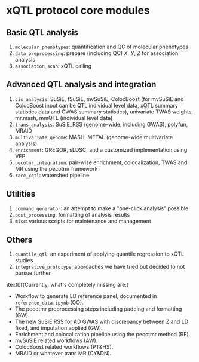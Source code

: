 # xQTL protocol core modules

## Basic QTL analysis

1. `molecular_phenotypes`: quantification and QC of molecular phenotypes
2. `data_preprocessing`: prepare (including QC) $X$, $Y$, $Z$ for association analysis
3. `association_scan`: xQTL calling

## Advanced QTL analysis and integration

1. `cis_analysis`: SuSiE, fSuSiE, mvSuSiE, ColocBoost (for mvSuSiE and ColocBoost input can be QTL individual level data, xQTL summary statistics data and GWAS summary statistics), univariate TWAS weights, mr.mash, mmQTL (individual level data)
2. `trans_analysis`: SuSiE_RSS (genome-wide, including GWAS), polyfun, MRAID
3. `multivariate_genome`: MASH, METAL (genome-wide multivariate analysis)
4. `enrichment`: GREGOR, sLDSC, and a customized implementation using VEP
5. `pecotmr_integration`: pair-wise enrichment, colocalization, TWAS and MR using the pecotmr framework
6. `rare_xqtl`: watershed pipeline

## Utilities

1. `command_generator`: an attempt to make a "one-click analysis" possible
2. `post_processing`: formatting of analysis results
3. `misc`: various scripts for maintenance and management

## Others

1. `quantile_qtl`: an experiment of applying quantile regression to xQTL studies
2. `integrative_prototype`: approaches we have tried but decided to not pursue further 


\textbf{Currently, what's completely missing are:}

- Workflow to generate LD reference panel, documented in `reference_data.ipynb` (OO).
- The pecotmr preprocessing steps including padding and formatting (GW).
- The new SuSiE RSS for AD GWAS with discrepancy between Z and LD fixed, and imputation applied (GW).
- Enrichment and colocalization pipeline using the pecotmr method (RF).
- mvSuSiE related workflows (AW).
- ColocBoost related workflows (PT&HS).
- MRAID or whatever trans MR (CY&DN).

